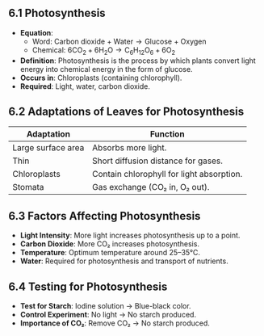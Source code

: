 ## 6.1 Photosynthesis
- **Equation**:
  - Word: $\text{Carbon dioxide + Water} \rightarrow \text{Glucose + Oxygen}$
  - Chemical: $6\text{CO}_2 + 6\text{H}_2\text{O} \rightarrow \text{C}_6\text{H}_{12}\text{O}_6 + 6\text{O}_2$
- **Definition**: Photosynthesis is the process by which plants convert light energy into chemical energy in the form of glucose.
- **Occurs in**: Chloroplasts (containing chlorophyll).
- **Required**: Light, water, carbon dioxide.

## 6.2 Adaptations of Leaves for Photosynthesis
| **Adaptation**           | **Function**                                     |
|--------------------------|-------------------------------------------------|
| Large surface area       | Absorbs more light.                            |
| Thin                     | Short diffusion distance for gases.            |
| Chloroplasts             | Contain chlorophyll for light absorption.      |
| Stomata                  | Gas exchange (CO₂ in, O₂ out).                 |

## 6.3 Factors Affecting Photosynthesis
- **Light Intensity**: More light increases photosynthesis up to a point.
- **Carbon Dioxide**: More CO₂ increases photosynthesis.
- **Temperature**: Optimum temperature around 25–35°C.
- **Water**: Required for photosynthesis and transport of nutrients.

## 6.4 Testing for Photosynthesis
- **Test for Starch**: Iodine solution → Blue-black color.
- **Control Experiment**: No light → No starch produced.
- **Importance of CO₂**: Remove CO₂ → No starch produced.
